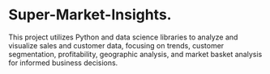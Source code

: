 # Super-Market-Insights.
This project utilizes Python and data science libraries to analyze and visualize sales and customer data, focusing on trends, customer segmentation, profitability, geographic analysis, and market basket analysis for informed business decisions.

